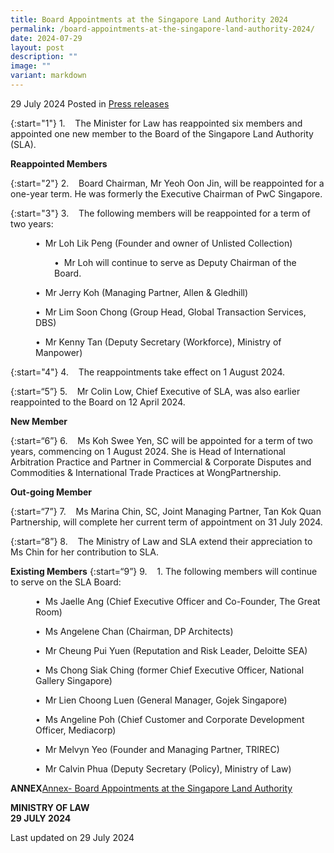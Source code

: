 ```yaml
---
title: Board Appointments at the Singapore Land Authority 2024
permalink: /board-appointments-at-the-singapore-land-authority-2024/
date: 2024-07-29
layout: post
description: ""
image: ""
variant: markdown
---
```

29 July 2024 Posted in [Press releases](/news/press-releases)

{:start="1"}
1.&nbsp;&nbsp;&nbsp; The Minister for Law has reappointed six members and appointed one new member to the Board of the Singapore Land Authority (SLA). 

**Reappointed Members**

{:start="2"}
2.&nbsp;&nbsp;&nbsp; Board Chairman, Mr Yeoh Oon Jin, will be reappointed for a one-year term. He was formerly the Executive Chairman of PwC Singapore.

{:start="3"}
3.&nbsp;&nbsp;&nbsp; The following members will be reappointed for a term of two years:

<p style="margin-left: 40px">
•&nbsp; Mr Loh Lik Peng (Founder and owner of Unlisted Collection)
</p>

<p style="margin-left: 70px">
•&nbsp; Mr Loh will continue to serve as Deputy Chairman of the Board.</p>

<p style="margin-left: 40px">
•&nbsp; Mr Jerry Koh (Managing Partner, Allen &amp; Gledhill)</p>

<p style="margin-left: 40px">
•&nbsp; Mr Lim Soon Chong (Group Head, Global Transaction Services, DBS)</p>

<p style="margin-left: 40px">
•&nbsp; Mr Kenny Tan (Deputy Secretary (Workforce), Ministry of Manpower)</p>

{:start="4"}
4.&nbsp;&nbsp;&nbsp; The reappointments take effect on 1 August 2024.

{:start=“5”}
5.&nbsp;&nbsp;&nbsp; Mr Colin Low, Chief Executive of SLA, was also earlier reappointed to the Board on 12 April 2024.

**New Member**

{:start=“6”}
6.&nbsp;&nbsp;&nbsp; Ms Koh Swee Yen, SC will be appointed for a term of two years, commencing on 1 August 2024. She is Head of International Arbitration Practice and Partner in Commercial &amp; Corporate Disputes and Commodities &amp; International Trade Practices at WongPartnership.

**Out-going Member**

{:start=“7”}
7.&nbsp;&nbsp;&nbsp; Ms Marina Chin, SC, Joint Managing Partner, Tan Kok Quan Partnership, will complete her current term of appointment on 31 July 2024.

{:start=“8”}
8.&nbsp;&nbsp;&nbsp; The Ministry of Law and SLA extend their appreciation to Ms Chin for her contribution to SLA.

**Existing Members**
{:start=“9”}
9.&nbsp;&nbsp;&nbsp; 1.	The following members will continue to serve on the SLA Board:

<p style="margin-left: 40px">
•&nbsp; Ms Jaelle Ang (Chief Executive Officer and Co-Founder, The Great Room)
</p>

<p style="margin-left: 40px">
•&nbsp; Ms Angelene Chan (Chairman, DP Architects)</p>

<p style="margin-left: 40px">
•&nbsp; Mr Cheung Pui Yuen (Reputation and Risk Leader, Deloitte SEA)</p>

<p style="margin-left: 40px">
•&nbsp; Ms Chong Siak Ching (former Chief Executive Officer, National Gallery Singapore)</p>

<p style="margin-left: 40px">
•&nbsp; Mr Lien Choong Luen (General Manager, Gojek Singapore) </p>

<p style="margin-left: 40px">
•&nbsp; Ms Angeline Poh (Chief Customer and Corporate Development Officer, Mediacorp)</p>

<p style="margin-left: 40px">
•&nbsp; Mr Melvyn Yeo (Founder and Managing Partner, TRIREC)</p>

<p style="margin-left: 40px">
•&nbsp; Mr Calvin Phua (Deputy Secretary (Policy), Ministry of Law)
</p>

**ANNEX**[Annex- Board Appointments at the Singapore Land Authority](/files/news/press-releases/2024/Annex_Board_Appointments_at_the_Singapore_Land_Authority.pdf)

**MINISTRY OF LAW**
<br>**29 JULY 2024**

 
<p class="right-side-updated">Last updated on 29 July 2024</p>